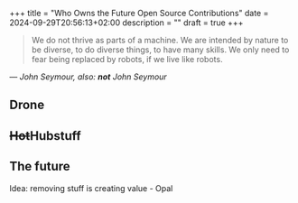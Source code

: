 +++
title = "Who Owns the Future Open Source Contributions"
date = 2024-09-29T20:56:13+02:00
description = ""
draft = true
+++

> We do not thrive as parts of a machine. We are intended by nature to be diverse, to do diverse things, to have many skills. We only need to fear being replaced by robots, if we live like robots.

—  <cite>John Seymour, also: **not** John Seymour</cite>
<!--TODO: description?-->

## Drone

## <s>Hot</s>Hubstuff

## The future
Idea: removing stuff is creating value - Opal
